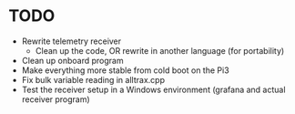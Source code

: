 # TODO
* Rewrite telemetry receiver
    * Clean up the code, OR rewrite in another language (for portability)
* Clean up onboard program
* Make everything more stable from cold boot on the Pi3
* Fix bulk variable reading in alltrax.cpp
* Test the receiver setup in a Windows environment (grafana and actual receiver program)
